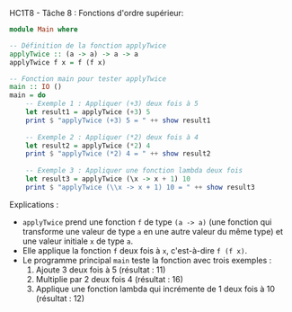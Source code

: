 HC1T8 - Tâche 8 : Fonctions d'ordre supérieur:

```haskell
module Main where

-- Définition de la fonction applyTwice
applyTwice :: (a -> a) -> a -> a
applyTwice f x = f (f x)

-- Fonction main pour tester applyTwice
main :: IO ()
main = do
    -- Exemple 1 : Appliquer (+3) deux fois à 5
    let result1 = applyTwice (+3) 5
    print $ "applyTwice (+3) 5 = " ++ show result1
    
    -- Exemple 2 : Appliquer (*2) deux fois à 4
    let result2 = applyTwice (*2) 4
    print $ "applyTwice (*2) 4 = " ++ show result2
    
    -- Exemple 3 : Appliquer une fonction lambda deux fois
    let result3 = applyTwice (\x -> x + 1) 10
    print $ "applyTwice (\\x -> x + 1) 10 = " ++ show result3
```

Explications :
- `applyTwice` prend une fonction `f` de type `(a -> a)` (une fonction qui transforme une valeur de type `a` en une autre valeur du même type) et une valeur initiale `x` de type `a`.
- Elle applique la fonction `f` deux fois à `x`, c'est-à-dire `f (f x)`.
- Le programme principal `main` teste la fonction avec trois exemples :
  1. Ajoute 3 deux fois à 5 (résultat : 11)
  2. Multiplie par 2 deux fois 4 (résultat : 16)
  3. Applique une fonction lambda qui incrémente de 1 deux fois à 10 (résultat : 12)
